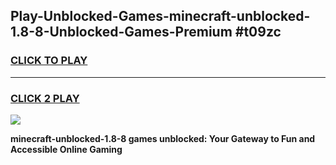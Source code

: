 
## Play-Unblocked-Games-minecraft-unblocked-1.8-8-Unblocked-Games-Premium #t09zc
<h3>
<a href="https://premium.freeplayer.one?title=minecraft-unblocked-1.8-8&ref=12M">CLICK TO PLAY</a></h3>
<hr>

<h3>
<a href="https://premium.freeplayer.one?title=minecraft-unblocked-1.8-8&ref=12M">CLICK 2 PLAY</a>
  
</h3>

<a href="https://premium.freeplayer.one?title=minecraft-unblocked-1.8-8&ref=12M"><img src="https://clearcache.store/games.png"></a>


**minecraft-unblocked-1.8-8 games unblocked: Your Gateway to Fun and Accessible Online Gaming**
